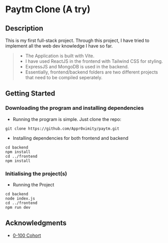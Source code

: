 # Paytm Clone (A try)

## Description

This is my first full-stack project. Through this project, I have tried to implement all the web dev knowledge I have so far.
> * The Application is built with Vite.
> * I have used ReactJS in the frontend with Tailwind CSS for styling.
> * ExpressJS and MongoDB is used in the backend.
> * Essentially, frontend/backend folders are two different projects that need to be compiled seperately.

## Getting Started

### Downloading the program and installing dependencies

* Running the program is simple. Just clone the repo:
```
git clone https://github.com/Appr0ximity/paytm.git
```
* Installing dependencies for both frontend and backend
```
cd backend
npm install
cd ../frontend
npm install
```

### Initialising the project(s)
* Running the Project 
```
cd backend
node index.js
cd ../frontend
npm run dev
```


## Acknowledgments

* [0-100 Cohort](https://harkirat.classx.co.in/new-courses/8-live-0-100-complete)